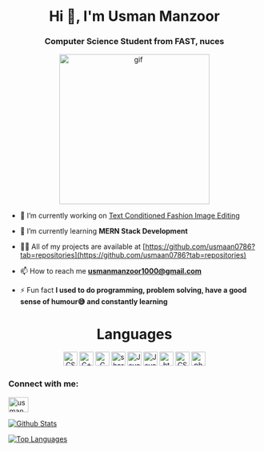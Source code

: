 <div align="center">  
<img src="https://komarev.com/ghpvc/?username=usmaan0786&style=flat-square&color=blue" alt=""/>
</div>

<h1 align="center">Hi 👋, I'm Usman Manzoor</h1>
<h3 align="center">Computer Science Student from FAST, nuces</h3>

<p align = "center"> <img src = "https://camo.githubusercontent.com/cae12fddd9d6982901d82580bdf321d81fb299141098ca1c2d4891870827bf17/68747470733a2f2f6d69726f2e6d656469756d2e636f6d2f6d61782f313336302f302a37513379765349765f7430696f4a2d5a2e676966" alt = "gif" width = "300px"></p>

- 🔭 I’m currently working on [Text Conditioned Fashion Image Editing](https://github.com/usmaan0786/Text-Conditioned-Fashion-Image-Editing)

- 🌱 I’m currently learning **MERN Stack Development**

- 👨‍💻 All of my projects are available at [https://github.com/usmaan0786?tab=repositories](https://github.com/usmaan0786?tab=repositories)

- 📫 How to reach me **usmanmanzoor1000@gmail.com**

- ⚡ Fun fact **I used to do programming, problem solving, have a good sense of humour😅 and constantly learning**


<h1 align = "center">Languages</h1>
<p align = "center"> 
  <img src="https://img.shields.io/badge/-Python-3776AB?logo=Python&logoColor=fff" alt="CSS"width="fixed-content"height="28">
  <img src="https://img.shields.io/badge/-C++-00599C?logo=C++&logoColor=fff" alt="C++" width="fixed-content"height="28">
  <img src="https://img.shields.io/badge/-C-A8B9CC?logo=C&logoColor=fff" alt="C" width="fixed-content"height="28">
  <img src="https://img.shields.io/badge/-sharp-99CC00?logo=sharp&logoColor=fff" alt="sharp" width="fixed-content"height="28">
  <img src="https://img.shields.io/badge/-JavaScript-F7DF1E?logo=JavaScript&logoColor=fff" alt="JavaScript"width="fixed-content"height="28">
  <img src="https://img.shields.io/badge/-Java-e34f26?Color=fff" alt="Java"width="fixed-content"height="28">
  <img src="https://img.shields.io/badge/-HTML-E34F26?logo=html3&logoColor=fff" alt="html"width="fixed-content"height="28">
  <img src="https://img.shields.io/badge/-CSS-1572B6?logo=css3&logoColor=fff" alt="CSS" width="fixed-content"height="28">
  <img src="https://img.shields.io/badge/-PHP-777BB4?logo=php&logoColor=fff" alt="php" width="fixed-content"height="28">
  
</p>

<h3 align="left">Connect with me:</h3>
<p align="left">
<a href="https://linkedin.com/in/usman manzoor" target="blank"><img align="center" src="https://raw.githubusercontent.com/rahuldkjain/github-profile-readme-generator/master/src/images/icons/Social/linked-in-alt.svg" alt="usman manzoor" height="30" width="40" /></a>
</p>

[![Github Stats](https://github-readme-stats.vercel.app/api?username=usmaan0786&count_private=true&show_icons=true&theme=radical)](https://github.com/usmaan0786)

[![Top Languages](https://github-readme-stats.vercel.app/api/top-langs/?username=usmaan0786&langs_count=11&layout=compact&hide=html,css&theme=radical)](https://github.com/usmaan0786)
